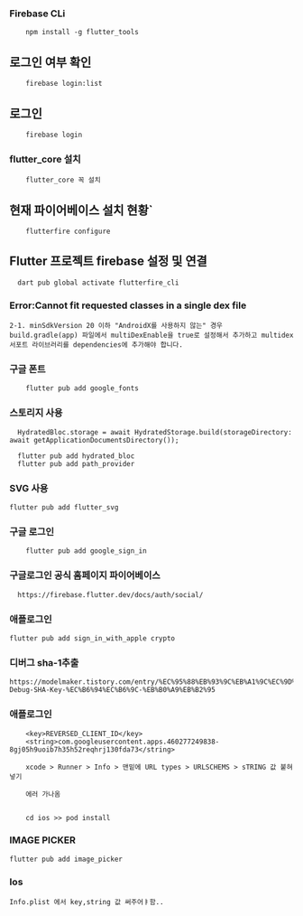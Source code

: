 ### Firebase CLi

```
    npm install -g flutter_tools
```

## 로그인 여부 확인

```
    firebase login:list
```

## 로그인

```
    firebase login
```

### flutter_core 설치

```
    flutter_core 꼭 설치
```

## 현재 파이어베이스 설치 현황`

```
    flutterfire configure
```
## Flutter 프로젝트 firebase 설정 및 연결

```
  dart pub global activate flutterfire_cli
```


### Error:Cannot fit requested classes in a single dex file

```
2-1. minSdkVersion 20 이하 "AndroidX를 사용하지 않는" 경우
build.gradle(app) 파일에서 multiDexEnable을 true로 설정해서 추가하고 multidex 서포트 라이브러리를 dependencies에 추가해야 합니다.
```


### 구글 폰트

```
    flutter pub add google_fonts
```


### 스토리지 사용

```
  HydratedBloc.storage = await HydratedStorage.build(storageDirectory: await getApplicationDocumentsDirectory());
  
  flutter pub add hydrated_bloc
  flutter pub add path_provider
```

### SVG 사용

```
flutter pub add flutter_svg
```


### 구글 로그인

```
    flutter pub add google_sign_in
```

### 구글로그인 공식 홈페이지 파이어베이스

```
  https://firebase.flutter.dev/docs/auth/social/

```


### 애플로그인

```
flutter pub add sign_in_with_apple crypto
```

### 디버그 sha-1추출

```
https://modelmaker.tistory.com/entry/%EC%95%88%EB%93%9C%EB%A1%9C%EC%9D%B4%EB%93%9C-Debug-SHA-Key-%EC%B6%94%EC%B6%9C-%EB%B0%A9%EB%B2%95
```



### 애플로그인

```
	<key>REVERSED_CLIENT_ID</key>
	<string>com.googleusercontent.apps.460277249838-8gj05h9uoib7h35h52reqhrj130fda73</string>
	
	xcode > Runner > Info > 맨밑에 URL types > URLSCHEMS > sTRING 값 붙혀넣기
	
	에러 가나옴
	
	
	cd ios >> pod install
```


### IMAGE PICKER

```
flutter pub add image_picker
```


### Ios

```
Info.plist 에서 key,string 값 써주어ㅑ함..
```